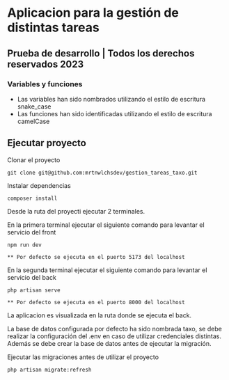# Aplicacion para la gestión de distintas tareas

## Prueba de desarrollo | Todos los derechos reservados 2023

### Variables y funciones

- Las variables han sido nombrados utilizando el estilo de escritura snake_case
- Las funciones han sido identificadas utilizando el estilo de escritura camelCase

## Ejecutar proyecto

Clonar el proyecto

    git clone git@github.com:mrtnwlchsdev/gestion_tareas_taxo.git

Instalar dependencias

    composer install

Desde la ruta del proyecti ejecutar 2 terminales.

En la primera terminal ejecutar el siguiente comando para levantar el servicio del front

    npm run dev

    ** Por defecto se ejecuta en el puerto 5173 del localhost

En la segunda terminal ejecutar el siguiente comando para levantar el servicio del back

    php artisan serve

    ** Por defecto se ejecuta en el puerto 8000 del localhost

La aplicacion es visualizada en la ruta donde se ejecuta el back.

La base de datos configurada por defecto ha sido nombrada taxo, se debe realizar la configuración del .env en caso de utilizar credenciales distintas. Además se debe crear la base de datos antes de ejecutar la migración.

Ejecutar las migraciones antes de utilizar el proyecto

    php artisan migrate:refresh